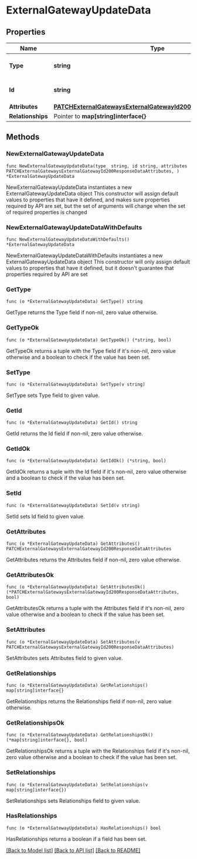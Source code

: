 # ExternalGatewayUpdateData

## Properties

Name | Type | Description | Notes
------------ | ------------- | ------------- | -------------
**Type** | **string** | The resource&#39;s type | [default to "external_gateways"]
**Id** | **string** | The resource&#39;s id | 
**Attributes** | [**PATCHExternalGatewaysExternalGatewayId200ResponseDataAttributes**](PATCHExternalGatewaysExternalGatewayId200ResponseDataAttributes.md) |  | 
**Relationships** | Pointer to **map[string]interface{}** |  | [optional] 

## Methods

### NewExternalGatewayUpdateData

`func NewExternalGatewayUpdateData(type_ string, id string, attributes PATCHExternalGatewaysExternalGatewayId200ResponseDataAttributes, ) *ExternalGatewayUpdateData`

NewExternalGatewayUpdateData instantiates a new ExternalGatewayUpdateData object
This constructor will assign default values to properties that have it defined,
and makes sure properties required by API are set, but the set of arguments
will change when the set of required properties is changed

### NewExternalGatewayUpdateDataWithDefaults

`func NewExternalGatewayUpdateDataWithDefaults() *ExternalGatewayUpdateData`

NewExternalGatewayUpdateDataWithDefaults instantiates a new ExternalGatewayUpdateData object
This constructor will only assign default values to properties that have it defined,
but it doesn't guarantee that properties required by API are set

### GetType

`func (o *ExternalGatewayUpdateData) GetType() string`

GetType returns the Type field if non-nil, zero value otherwise.

### GetTypeOk

`func (o *ExternalGatewayUpdateData) GetTypeOk() (*string, bool)`

GetTypeOk returns a tuple with the Type field if it's non-nil, zero value otherwise
and a boolean to check if the value has been set.

### SetType

`func (o *ExternalGatewayUpdateData) SetType(v string)`

SetType sets Type field to given value.


### GetId

`func (o *ExternalGatewayUpdateData) GetId() string`

GetId returns the Id field if non-nil, zero value otherwise.

### GetIdOk

`func (o *ExternalGatewayUpdateData) GetIdOk() (*string, bool)`

GetIdOk returns a tuple with the Id field if it's non-nil, zero value otherwise
and a boolean to check if the value has been set.

### SetId

`func (o *ExternalGatewayUpdateData) SetId(v string)`

SetId sets Id field to given value.


### GetAttributes

`func (o *ExternalGatewayUpdateData) GetAttributes() PATCHExternalGatewaysExternalGatewayId200ResponseDataAttributes`

GetAttributes returns the Attributes field if non-nil, zero value otherwise.

### GetAttributesOk

`func (o *ExternalGatewayUpdateData) GetAttributesOk() (*PATCHExternalGatewaysExternalGatewayId200ResponseDataAttributes, bool)`

GetAttributesOk returns a tuple with the Attributes field if it's non-nil, zero value otherwise
and a boolean to check if the value has been set.

### SetAttributes

`func (o *ExternalGatewayUpdateData) SetAttributes(v PATCHExternalGatewaysExternalGatewayId200ResponseDataAttributes)`

SetAttributes sets Attributes field to given value.


### GetRelationships

`func (o *ExternalGatewayUpdateData) GetRelationships() map[string]interface{}`

GetRelationships returns the Relationships field if non-nil, zero value otherwise.

### GetRelationshipsOk

`func (o *ExternalGatewayUpdateData) GetRelationshipsOk() (*map[string]interface{}, bool)`

GetRelationshipsOk returns a tuple with the Relationships field if it's non-nil, zero value otherwise
and a boolean to check if the value has been set.

### SetRelationships

`func (o *ExternalGatewayUpdateData) SetRelationships(v map[string]interface{})`

SetRelationships sets Relationships field to given value.

### HasRelationships

`func (o *ExternalGatewayUpdateData) HasRelationships() bool`

HasRelationships returns a boolean if a field has been set.


[[Back to Model list]](../README.md#documentation-for-models) [[Back to API list]](../README.md#documentation-for-api-endpoints) [[Back to README]](../README.md)


